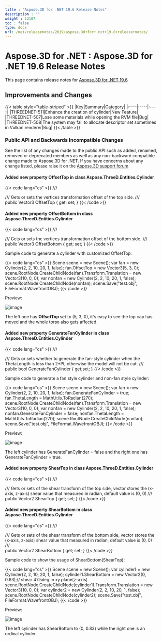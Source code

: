 ```yaml
---
title : "Aspose.3D for .NET 19.6 Release Notes" 
description : "" 
weight : 12107 
toc : false
type: docs
url: /net/releasenotes/2019/aspose.3d+for+.net+19.6+release+notes/
---
```


# Aspose.3D for .NET : Aspose.3D for .NET 19.6 Release Notes


This page contains release notes for [Aspose.3D for .NET 19.6](https://www.nuget.org/packages/Aspose.3D/19.6.0)

## Improvements and Changes

{{< table style="table-striped" >}}
|Key|Summary|Category|
|:----|:----|:----|
|THREEDNET-511|Enhance the creation of cylinder|New Feature|
|THREEDNET-507|Lose some materials while opening the RVM file|Bug|
|THREEDNET-508|The system may fail to allocate descriptor set sometimes in Vulkan renderer|Bug|
{{< /table >}}

### Public API and Backwards Incompatible Changes

See the list of any changes made to the public API such as added, renamed, removed or deprecated members as well as any non-backward compatible change made to Aspose.3D for .NET. If you have concerns about any change listed, please raise it on the [Aspose.3D support forum](https://forum.aspose.com/c/3d).

#### Added new property OffsetTop in class Aspose.ThreeD.Entities.Cylinder

{{< code lang="cs" >}}
/// <summary>
/// Gets or sets the vertices transformation offset of the top side.
/// </summary>
public Vector3 OffsetTop
{
    get;
    set;
}
{{< /code >}}

#### Added new property OffsetBottom in class Aspose.ThreeD.Entities.Cylinder

{{< code lang="cs" >}}
/// <summary>
/// Gets or sets the vertices transformation offset of the bottom side.
/// </summary>
public Vector3 OffsetBottom
{
    get;
    set;
}
{{< /code >}}

Sample code to generate a cylinder with customized OffsetTop:

{{< code lang="cs" >}}
Scene scene = new Scene();
var fan = new Cylinder(2, 2, 10, 20, 1, false);
fan.OffsetTop = new Vector3(5, 3, 0);
scene.RootNode.CreateChildNode(fan).Transform.Translation = new Vector3(10, 0, 0);
var nonfan = new Cylinder(2, 2, 10, 20, 1, false);
scene.RootNode.CreateChildNode(nonfan);
scene.Save("test.obj", FileFormat.WavefrontOBJ);
{{< /code >}}

Preview:

![image](https://docs2.aspose.com/3d/net/attachments/89981429/90112037.png)

The left one has **OffsetTop** set to (5, 3, 0), it's easy to see the top cap has moved and the whole torso also gets affected.

#### Added new property GenerateFanCylinder in class Aspose.ThreeD.Entities.Cylinder

{{< code lang="cs" >}}
/// <summary>
/// Gets or sets whether to generate the fan-style cylinder when the ThetaLength is less than 2*PI, otherwise the model will not be cut.
/// </summary>
public bool GenerateFanCylinder
{
    get;set;
}
{{< /code >}}

Sample code to generate a fan style cylinder and non-fan style cylinder:

{{< code lang="cs" >}}
Scene scene = new Scene();
var fan = new Cylinder(2, 2, 10, 20, 1, false);
fan.GenerateFanCylinder = true;
fan.ThetaLength = MathUtils.ToRadian(270);
scene.RootNode.CreateChildNode(fan).Transform.Translation = new Vector3(10, 0, 0);
var nonfan = new Cylinder(2, 2, 10, 20, 1, false);
nonfan.GenerateFanCylinder = false;
nonfan.ThetaLength = MathUtils.ToRadian(270);
scene.RootNode.CreateChildNode(nonfan);
scene.Save("test.obj", FileFormat.WavefrontOBJ);
{{< /code >}}

Preview:

![image](https://docs2.aspose.com/3d/net/attachments/89981429/90112038.png)

The left cylinder has GenerateFanCylinder = false and the right one has GenerateFanCylinder = true.

#### Added new property ShearTop in class Aspose.ThreeD.Entities.Cylinder

{{< code lang="cs" >}}
/// <summary>
/// Gets or sets of the shear transform of the top side, vector stores the (x-axis, z-axis) shear value that measured in radian, default value is (0, 0)
/// </summary>
public Vector2 ShearTop
{
    get;
    set;
}
{{< /code >}}

#### Added new property ShearBottom in class Aspose.ThreeD.Entities.Cylinder

{{< code lang="cs" >}}
/// <summary>
/// Gets or sets of the shear transform of the bottom side, vector stores the (x-axis, z-axis) shear value that measured in radian, default value is (0, 0)
/// </summary>
public Vector2 ShearBottom
{
    get;
    set;
}
{{< /code >}}

Sample code to show the usage of ShearBottom(ShearTop):

{{< code lang="cs" >}}
Scene scene = new Scene();
var cylinder1 = new Cylinder(2, 2, 10, 20, 1, false);
cylinder1.ShearBottom = new Vector2(0, 0.83);// shear 47.5deg in xy plane(z-axis)
scene.RootNode.CreateChildNode(cylinder1).Transform.Translation = new Vector3(10, 0, 0);
var cylinder2 = new Cylinder(2, 2, 10, 20, 1, false);
scene.RootNode.CreateChildNode(cylinder2);
scene.Save("test.obj", FileFormat.WavefrontOBJ);
{{< /code >}}

Preview:

![image](https://docs2.aspose.com/3d/net/attachments/89981429/90112039.png)

The left cylinder has ShearBottom to (0, 0.83) while the right one is an ordinal cylinder.

